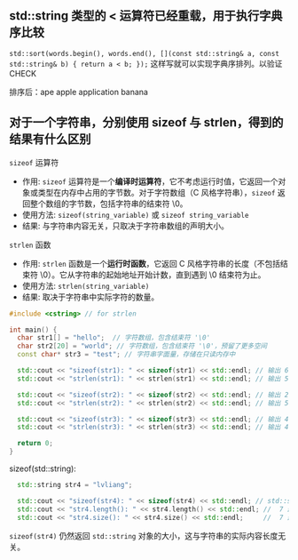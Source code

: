 ## std::string 类型的 < 运算符已经重载，用于执行字典序比较

`std::sort(words.begin(), words.end(), [](const std::string& a, const std::string& b) { return a < b; });` 这样写就可以实现字典序排列。以验证 CHECK

排序后：ape apple application banana


## 对于一个字符串，分别使用 sizeof 与 strlen，得到的结果有什么区别

`sizeof` 运算符

- 作用: `sizeof` 运算符是一个**编译时运算符**，它不考虑运行时值，它返回一个对象或类型在内存中占用的字节数。对于字符数组（C 风格字符串），`sizeof` 返回整个数组的字节数，包括字符串的结束符 \0。
- 使用方法: `sizeof(string_variable)` 或 `sizeof string_variable`
- 结果: 与字符串内容无关，只取决于字符串数组的声明大小。

`strlen` 函数

- 作用: `strlen` 函数是一个**运行时函数**，它返回 C 风格字符串的长度（不包括结束符 \0）。它从字符串的起始地址开始计数，直到遇到 \0 结束符为止。
- 使用方法: `strlen(string_variable)`
- 结果: 取决于字符串中实际字符的数量。


~~~cpp
#include <cstring> // for strlen

int main() {
  char str1[] = "hello";  // 字符数组，包含结束符 '\0'
  char str2[20] = "world"; // 字符数组，包含结束符 '\0'，预留了更多空间
  const char* str3 = "test"; // 字符串字面量，存储在只读内存中

  std::cout << "sizeof(str1): " << sizeof(str1) << std::endl; // 输出 6 (5 个字符 + 1 个结束符)
  std::cout << "strlen(str1): " << strlen(str1) << std::endl; // 输出 5

  std::cout << "sizeof(str2): " << sizeof(str2) << std::endl; // 输出 20 (预分配的大小)
  std::cout << "strlen(str2): " << strlen(str2) << std::endl; // 输出 5

  std::cout << "sizeof(str3): " << sizeof(str3) << std::endl; // 输出 4 或 8 (取决于编译器和系统，指针大小)
  std::cout << "strlen(str3): " << strlen(str3) << std::endl; // 输出 4

  return 0;
}
~~~

sizeof(std::string):

~~~cpp
  std::string str4 = "lvliang";

  std::cout << "sizeof(str4): " << sizeof(str4) << std::endl; // std::string 对象的大小  32  
  std::cout << "str4.length(): " << str4.length() << std::endl; //  7 最佳实践
  std::cout << "str4.size(): " << str4.size() << std::endl;     //  7 最佳实践
~~~

`sizeof(str4)` 仍然返回 `std::string` 对象的大小，这与字符串的实际内容长度无关。
